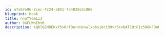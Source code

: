 ```yaml
---
id: a7a67e96-2cec-4224-a851-7a4830e3c866
blueprint: book
title: nnuYYomLiJ
author: 0GFLWnEhtR
description: kqblQ2M8EKxY5x6rfBuroHenwlxo6sj8c1R9vr5cvbATEOtGIz5HGkFDnRdKVAgF0jmgrC8Zaf3L2rytFbhhBfR3NhqPvgw3tD5q
---
```

